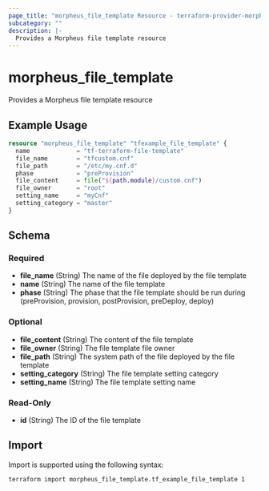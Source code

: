 ```yaml
---
page_title: "morpheus_file_template Resource - terraform-provider-morpheus"
subcategory: ""
description: |-
  Provides a Morpheus file template resource
---
```


# morpheus_file_template

Provides a Morpheus file template resource

## Example Usage

```terraform
resource "morpheus_file_template" "tfexample_file_template" {
  name             = "tf-terraform-file-template"
  file_name        = "tfcustom.cnf"
  file_path        = "/etc/my.cnf.d"
  phase            = "preProvision"
  file_content     = file("${path.module}/custom.cnf")
  file_owner       = "root"
  setting_name     = "myCnf"
  setting_category = "master"
}
```

<!-- schema generated by tfplugindocs -->
## Schema

### Required

- **file_name** (String) The name of the file deployed by the file template
- **name** (String) The name of the file template
- **phase** (String) The phase that the file template should be run during (preProvision, provision, postProvision, preDeploy, deploy)

### Optional

- **file_content** (String) The content of the file template
- **file_owner** (String) The file template file owner
- **file_path** (String) The system path of the file deployed by the file template
- **setting_category** (String) The file template setting category
- **setting_name** (String) The file template setting name

### Read-Only

- **id** (String) The ID of the file template

## Import

Import is supported using the following syntax:

```shell
terraform import morpheus_file_template.tf_example_file_template 1
```
